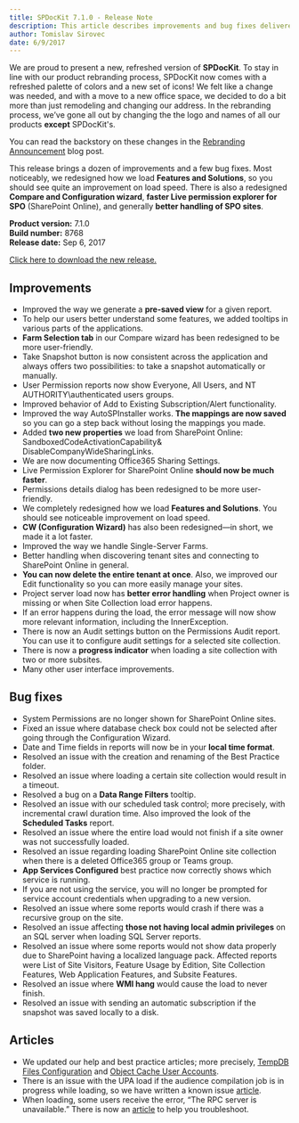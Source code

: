 ```yaml
---
title: SPDocKit 7.1.0 - Release Note
description: This article describes improvements and bug fixes delivered in SPDocKit 7.1.0
author: Tomislav Sirovec
date: 6/9/2017
---
```


We are proud to present a new, refreshed version of __SPDocKit__. To stay in line with our product rebranding process, SPDocKit now comes with a refreshed palette of colors and a new set of icons! We felt like a change was needed, and with a move to a new office space, we decided to do a bit more than just remodeling and changing our address. In the rebranding process, we’ve gone all out by changing the the logo and names of all our products __except__ SPDocKit's.  

 You can read the backstory on these changes in the [Rebranding Announcement](https://www.spdockit.com/blog/rebranding-announcement-we-are-syskit-act-1-scene-3-action/) blog post.  

This release brings a dozen of improvements and a few bug fixes. Most noticeably, we redesigned how we load __Features and Solutions__, so you should see quite an improvement on load speed. There is also a redesigned __Compare and Configuration wizard__, __faster Live permission explorer for SPO__ (SharePoint Online), and generally __better handling of SPO sites__.  

__Product version:__ 7.1.0  
__Build number:__ 8768      
__Release date:__  Sep 6, 2017

[Click here to download the new release.](https://www.spdockit.com/downloads/)

## Improvements
* Improved the way we generate a __pre-saved view__ for a given report.
* To help our users better understand some features, we added tooltips in various parts of the applications. 
* __Farm Selection tab__ in our Compare wizard has been redesigned to be more user-friendly.
* Take Snapshot button is now consistent across the application and always offers two possibilities: to take a snapshot automatically or manually.
* User Permission reports now show Everyone, All Users, and NT AUTHORITY\authenticated users groups.
* Improved behavior of Add to Existing Subscription/Alert functionality.
* Improved the way AutoSPInstaller works. __The mappings are now saved__ so you can go a step back without losing the mappings you made. 
* Added __two new properties__ we load from SharePoint Online: SandboxedCodeActivationCapability&
DisableCompanyWideSharingLinks.
* We are now documenting Office365 Sharing Settings.
* Live Permission Explorer for SharePoint Online __should now be much faster__. 
* Permissions details dialog has been redesigned to be more user-friendly. 
* We completely redesigned how we load __Features and Solutions__. You should see noticeable improvement on load speed.
* __CW (Configuration Wizard)__ has also been redesigned—in short, we made it a lot faster. 
* Improved the way we handle Single-Server Farms.
* Better handling when discovering tenant sites and connecting to SharePoint Online in general.
* __You can now delete the entire tenant at once__. Also, we improved our Edit functionality so you can more easily manage your sites. 
* Project server load now has __better error handling__ when Project owner is missing or when Site Collection load error happens. 
* If an error happens during the load, the error message will now show more relevant information, including the InnerException. 
* There is now an Audit settings button on the Permissions Audit report. You can use it to configure audit settings for a selected site collection. 
* There is now a __progress indicator__ when loading a site collection with two or more subsites.
* Many other user interface improvements.

## Bug fixes


* System Permissions are no longer shown for SharePoint Online sites.
* Fixed an issue where database check box could not be selected after going through the Configuration Wizard.
* Date and Time fields in reports will now be in your __local time format__. 
* Resolved an issue with the creation and renaming of the Best Practice folder. 
* Resolved an issue where loading a certain site collection would result in a timeout.
* Resolved a bug on a __Data Range Filters__ tooltip.
* Resolved an issue with our scheduled task control; more precisely, with incremental crawl duration time. Also improved the look of the __Scheduled Tasks__ report. 
* Resolved an issue where the entire load would not finish if a site owner was not successfully loaded.
* Resolved an issue regarding loading SharePoint Online site collection when there is a deleted Office365 group or Teams group.
* __App Services Configured__ best practice now correctly shows which service is running.
* If you are not using the service, you will no longer be prompted for service account credentials when upgrading to a new version. 
* Resolved an issue where some reports would crash if there was a recursive group on the site. 
* Resolved an issue affecting __those not having local admin privileges__ on an SQL server when loading SQL Server reports. 
* Resolved an issue where some reports would not show data properly due to SharePoint having a localized language pack. Affected reports were List of Site Visitors, Feature Usage by Edition, Site Collection Features, Web Application Features, and Subsite Features.
* Resolved an issue where __WMI hang__ would cause the load to never finish. 
* Resolved an issue with sending an automatic subscription if the snapshot was saved locally to a disk. 

## Articles

* We updated our help and best practice articles; more precisely, [TempDB Files Configuration](https://docs.syskit.com/bp/v1/databases/tempdb/files-configuration/) and [Object Cache User Accounts](https://docs.syskit.com/bp/v1/web-applications/caching/object-cache-user-accounts/). 
* There is an issue with the UPA load if the audience compilation job is in progress while loading, so we have written a known issue [article](#internal/known-issues/spdockit-reporting-upa-changes).
* When loading, some users receive the error, “The RPC server is unavailable.” There is now an [article](https://docs.syskit.com/spdockit/v7/faq/troubleshooting/rpc-server-unavailable/) to help you troubleshoot.